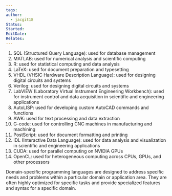 ```yaml
---
tags: 
author:
  - jacgit18
Status: 
Started: 
EditDate: 
Relates:
---
```

1.  SQL (Structured Query Language): used for database management
2.  MATLAB: used for numerical analysis and scientific computing
3.  R: used for statistical computing and data analysis
4.  LaTeX: used for document preparation and typesetting
5.  VHDL (VHSIC Hardware Description Language): used for designing digital circuits and systems
6.  Verilog: used for designing digital circuits and systems
7.  LabVIEW (Laboratory Virtual Instrument Engineering Workbench): used for instrument control and data acquisition in scientific and engineering applications
8.  AutoLISP: used for developing custom AutoCAD commands and functions
9.  AWK: used for text processing and data extraction
10. G-code: used for controlling CNC machines in manufacturing and machining
11. PostScript: used for document formatting and printing
12. IDL (Interactive Data Language): used for data analysis and visualization in scientific and engineering applications
13. CUDA: used for parallel computing on NVIDIA GPUs
14. OpenCL: used for heterogeneous computing across CPUs, GPUs, and other processors

Domain-specific programming languages are designed to address specific needs and problems within a particular domain or application area. They are often highly optimized for specific tasks and provide specialized features and syntax for a specific domain.